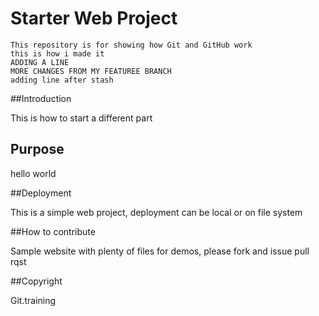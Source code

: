 # Starter Web Project

	This repository is for showing how Git and GitHub work
	this is how i made it
	ADDING A LINE
	MORE CHANGES FROM MY FEATUREE BRANCH
	adding line after stash
	
##Introduction

This is how to start a different part

## Purpose

hello world

##Deployment

This is a simple web project, deployment can be local or on file system

##How to contribute

Sample website with plenty of files for demos, please fork and issue pull rqst

##Copyright 

Git.training